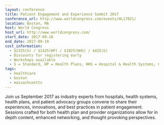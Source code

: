 ```yaml
---
layout: conference
title: Patient Engagement and Experience Summit 2017
conference_url: http://www.worldcongress.com/events/HL17021/
location: Boston, MA
host: World Congress
host_url: http://www.worldcongress.com/
start_date: 2017-09-18
end_date: 2017-09-19
cost_information:
  - $2325(S) / $1425(HP) / $1025(HHS) / $425(G)
  - Discounts for registering early
  - Workshops available
  - S = Standard, HP = Health Plans, HHS = Hospital & Health Systems, G = Government
tags:
  - healthcare
  - boston
  - massachusetts
---
```


Join us September 2017 as industry experts from hospitals, health systems, health plans, and patient advocacy groups convene to share their experiences, innovations, and best practices in patient engagement. Sessions crafted for both health plan and provider organizations allow for in depth content, enhanced networking, and thought provoking perspectives.
